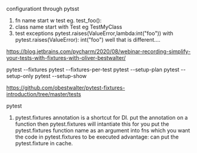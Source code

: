 configurationt through pytsst

1) fn name start w test eg. test_foo():
2) class name start with Test eg TestMyClass
3) test exceptions pytest.raises(ValueError,lambda:int("foo"))
   with pytest.raises(ValueError):
    int("foo")
well that is different....

https://blog.jetbrains.com/pycharm/2020/08/webinar-recording-simplify-your-tests-with-fixtures-with-oliver-bestwalter/

pytest --fixtures
pytest --fixtures-per-test
pytest --setup-plan
pytest --setup-only
pytest --setup-show

https://github.com/obestwalter/pytest-fixtures-introduction/tree/master/tests

pytest
1) pytest.fixtures annotation is a shortcut for DI. 
put the annotation on a function then pytest.fixtures will intantiate this for you
put the pytest.fixtures function name as an argument into fns which you want the code in pytest.fixtures to be executed
advantage: can put the pytest.fixture in cache. 

